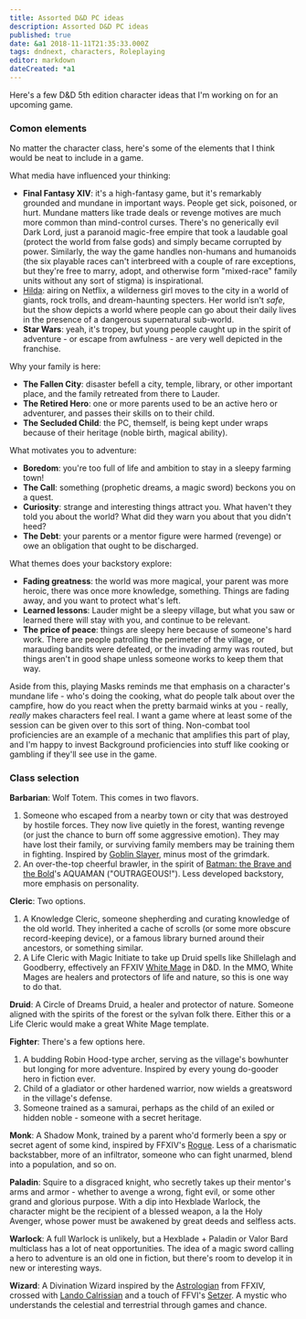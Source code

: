 ```yaml
---
title: Assorted D&D PC ideas
description: Assorted D&D PC ideas
published: true
date: &a1 2018-11-11T21:35:33.000Z
tags: dndnext, characters, Roleplaying
editor: markdown
dateCreated: *a1
---
```


Here's a few D&D 5th edition character ideas that I'm working on for an upcoming game.

<!-- more -->

### Comon elements

No matter the character class, here's some of the elements that I think would be neat to include in a game.

What media have influenced your thinking:

* **Final Fantasy XIV**: it's a high-fantasy game, but it's remarkably grounded and mundane in important ways. People get sick, poisoned, or hurt. Mundane matters like trade deals or revenge motives are much more common than mind-control curses. There's no generically evil Dark Lord, just a paranoid magic-free empire that took a laudable goal (protect the world from false gods) and simply became corrupted by power. Similarly, the way the game handles non-humans and humanoids (the six playable races can't interbreed with a couple of rare exceptions, but they're free to marry, adopt, and otherwise form "mixed-race" family units without any sort of stigma) is inspirational.
* [Hilda]: airing on Netflix, a wilderness girl moves to the city in a world of giants, rock trolls, and dream-haunting specters. Her world isn't _safe_, but the show depicts a world where people can go about their daily lives in the presence of a dangerous supernatural sub-world.
* **Star Wars**: yeah, it's tropey, but young people caught up in the spirit of adventure - or escape from awfulness - are very well depicted in the franchise.

Why your family is here:

* **The Fallen City**: disaster befell a city, temple, library, or other important place, and the family retreated from there to Lauder.
* **The Retired Hero**: one or more parents used to be an active hero or adventurer, and passes their skills on to their child.
* **The Secluded Child**: the PC, themself, is being kept under wraps because of their heritage (noble birth, magical ability).

What motivates you to adventure:

* **Boredom**: you're too full of life and ambition to stay in a sleepy farming town!
* **The Call**: something (prophetic dreams, a magic sword) beckons you on a quest.
* **Curiosity**: strange and interesting things attract you. What haven't they told you about the world? What did they warn you about that you didn't heed?
* **The Debt**: your parents or a mentor figure were harmed (revenge) or owe an obligation that ought to be discharged.

What themes does your backstory explore:

* **Fading greatness**: the world was more magical, your parent was more heroic, there was once more knowledge, something. Things are fading away, and you want to protect what's left.
* **Learned lessons**: Lauder might be a sleepy village, but what you saw or learned there will stay with you, and continue to be relevant.
* **The price of peace**: things are sleepy here because of someone's hard work. There are people patrolling the perimeter of the village, or marauding bandits were defeated, or the invading army was routed, but things aren't in good shape unless someone works to keep them that way.

Aside from this, playing Masks reminds me that emphasis on a character's mundane life - who's doing the cooking, what do people talk about over the campfire, how do you react when the pretty barmaid winks at you - really, _really_ makes characters feel real. I want a game where at least some of the session can be given over to this sort of thing. Non-combat tool proficiencies are an example of a mechanic that amplifies this part of play, and I'm happy to invest Background proficiencies into stuff like cooking or gambling if they'll see use in the game.

### Class selection

**Barbarian**: Wolf Totem. This comes in two flavors.

1. Someone who escaped from a nearby town or city that was destroyed by hostile forces. They now live quietly in the forest, wanting revenge (or just the chance to burn off some aggressive emotion). They may have lost their family, or surviving family members may be training them in fighting. Inspired by [Goblin Slayer], minus most of the grimdark.
2. An over-the-top cheerful brawler, in the spirit of [Batman: the Brave and the Bold]'s AQUAMAN ("OUTRAGEOUS!"). Less developed backstory, more emphasis on personality.

**Cleric**: Two options.

1. A Knowledge Cleric, someone shepherding and curating knowledge of the old world. They inherited a cache of scrolls (or some more obscure record-keeping device), or a famous library burned around their ancestors, or something similar.
2. A Life Cleric with Magic Initiate to take up Druid spells like Shillelagh and Goodberry, effectively an FFXIV [White Mage] in D&D. In the MMO, White Mages are healers and protectors of life and nature, so this is one way to do that.

**Druid**: A Circle of Dreams Druid, a healer and protector of nature. Someone aligned with the spirits of the forest or the sylvan folk there. Either this or a Life Cleric would make a great White Mage template.

**Fighter**: There's a few options here.

1. A budding Robin Hood-type archer, serving as the village's bowhunter but longing for more adventure. Inspired by every young do-gooder hero in fiction ever.
2. Child of a gladiator or other hardened warrior, now wields a greatsword in the village's defense.
3. Someone trained as a samurai, perhaps as the child of an exiled or hidden noble - someone with a secret heritage.

**Monk**: A Shadow Monk, trained by a parent who'd formerly been a spy or secret agent of some kind, inspired by FFXIV's [Rogue]. Less of a charismatic backstabber, more of an infiltrator, someone who can fight unarmed, blend into a population, and so on.

**Paladin**: Squire to a disgraced knight, who secretly takes up their mentor's arms and armor - whether to avenge a wrong, fight evil, or some other grand and glorious purpose. With a dip into Hexblade Warlock, the character might be the recipient of a blessed weapon, a la the Holy Avenger, whose power must be awakened by great deeds and selfless acts.

**Warlock**: A full Warlock is unlikely, but a Hexblade + Paladin or Valor Bard multiclass has a lot of neat opportunities. The idea of a magic sword calling a hero to adventure is an old one in fiction, but there's room to develop it in new or interesting ways.

**Wizard**: A Divination Wizard inspired by the [Astrologian] from FFXIV, crossed with [Lando Calrissian] and a touch of FFVI's [Setzer]. A mystic who understands the celestial and terrestrial through games and chance.

[Astrologian]: https://na.finalfantasyxiv.com/jobguide/astrologian/
[Batman: the Brave and the Bold]: https://tvtropes.org/pmwiki/pmwiki.php/WesternAnimation/BatmanTheBraveAndTheBold
[Goblin Slayer]: https://tvtropes.org/pmwiki/pmwiki.php/LightNovel/GoblinSlayer
[Hilda]: https://tvtropes.org/pmwiki/pmwiki.php/WesternAnimation/Hilda
[Lando Calrissian]: https://en.wikipedia.org/wiki/Lando_Calrissian
[Rogue]: https://ffxiv.consolegameswiki.com/wiki/Rogue
[Setzer]: http://finalfantasy.wikia.com/wiki/Setzer_Gabbiani
[White Mage]: https://na.finalfantasyxiv.com/jobguide/whitemage/